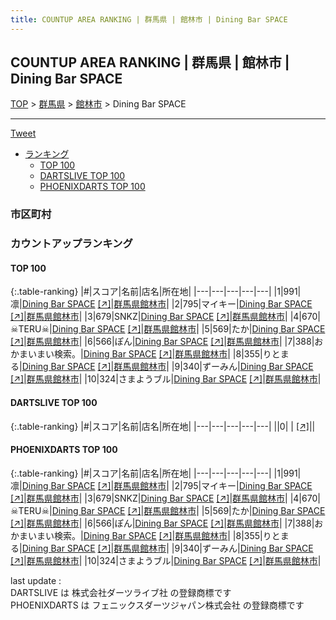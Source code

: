 ```yaml
---
title: COUNTUP AREA RANKING | 群馬県 | 館林市 | Dining Bar SPACE
---
```

## COUNTUP AREA RANKING | 群馬県 | 館林市 | Dining Bar SPACE

[TOP](/darts/rank/) > [群馬県](/darts/rank/群馬県/) > [館林市](/darts/rank/群馬県/館林市/) > Dining Bar SPACE

___

<a href="https://twitter.com/share?ref_src=twsrc%5Etfw" data-text="COUNTUP AREA RANKING | 群馬県館林市Dining Bar SPACE" class="twitter-share-button" data-hashtags="DARTSLIVE,PHOENIXDARTS,darts,ダーツ" data-show-count="false">Tweet</a>

* [ランキング](#カウントアップランキング)
    * [TOP 100](#top-100)
    * [DARTSLIVE TOP 100](#dartslive-top-100)
    * [PHOENIXDARTS TOP 100](#phoenixdarts-top-100)

### 市区町村

<ul>

</ul>

### カウントアップランキング

#### TOP 100



{:.table-ranking}
|#|スコア|名前|店名|所在地|
|---|---|---|---|---|
|1|991|<span class="rank-name-pd">凛</span>|<a href="/darts/rank/shops/89759.html">Dining Bar SPACE</a> <a href="https://vs.phoenixdarts.com/jp/shop/shopDetailInfo/s_89759?s_seq=89759">[↗]</a>|<a href="/darts/rank/群馬県/館林市">群馬県館林市</a>|
|2|795|<span class="rank-name-pd">マイキー</span>|<a href="/darts/rank/shops/89759.html">Dining Bar SPACE</a> <a href="https://vs.phoenixdarts.com/jp/shop/shopDetailInfo/s_89759?s_seq=89759">[↗]</a>|<a href="/darts/rank/群馬県/館林市">群馬県館林市</a>|
|3|679|<span class="rank-name-pd">SNKZ</span>|<a href="/darts/rank/shops/89759.html">Dining Bar SPACE</a> <a href="https://vs.phoenixdarts.com/jp/shop/shopDetailInfo/s_89759?s_seq=89759">[↗]</a>|<a href="/darts/rank/群馬県/館林市">群馬県館林市</a>|
|4|670|<span class="rank-name-pd">☠TERU☠</span>|<a href="/darts/rank/shops/89759.html">Dining Bar SPACE</a> <a href="https://vs.phoenixdarts.com/jp/shop/shopDetailInfo/s_89759?s_seq=89759">[↗]</a>|<a href="/darts/rank/群馬県/館林市">群馬県館林市</a>|
|5|569|<span class="rank-name-pd">たか</span>|<a href="/darts/rank/shops/89759.html">Dining Bar SPACE</a> <a href="https://vs.phoenixdarts.com/jp/shop/shopDetailInfo/s_89759?s_seq=89759">[↗]</a>|<a href="/darts/rank/群馬県/館林市">群馬県館林市</a>|
|6|566|<span class="rank-name-pd">ぽん</span>|<a href="/darts/rank/shops/89759.html">Dining Bar SPACE</a> <a href="https://vs.phoenixdarts.com/jp/shop/shopDetailInfo/s_89759?s_seq=89759">[↗]</a>|<a href="/darts/rank/群馬県/館林市">群馬県館林市</a>|
|7|388|<span class="rank-name-pd">おかまいまい検索。</span>|<a href="/darts/rank/shops/89759.html">Dining Bar SPACE</a> <a href="https://vs.phoenixdarts.com/jp/shop/shopDetailInfo/s_89759?s_seq=89759">[↗]</a>|<a href="/darts/rank/群馬県/館林市">群馬県館林市</a>|
|8|355|<span class="rank-name-pd">りとまる</span>|<a href="/darts/rank/shops/89759.html">Dining Bar SPACE</a> <a href="https://vs.phoenixdarts.com/jp/shop/shopDetailInfo/s_89759?s_seq=89759">[↗]</a>|<a href="/darts/rank/群馬県/館林市">群馬県館林市</a>|
|9|340|<span class="rank-name-pd">ずーみん</span>|<a href="/darts/rank/shops/89759.html">Dining Bar SPACE</a> <a href="https://vs.phoenixdarts.com/jp/shop/shopDetailInfo/s_89759?s_seq=89759">[↗]</a>|<a href="/darts/rank/群馬県/館林市">群馬県館林市</a>|
|10|324|<span class="rank-name-pd">さまようブル</span>|<a href="/darts/rank/shops/89759.html">Dining Bar SPACE</a> <a href="https://vs.phoenixdarts.com/jp/shop/shopDetailInfo/s_89759?s_seq=89759">[↗]</a>|<a href="/darts/rank/群馬県/館林市">群馬県館林市</a>|


#### DARTSLIVE TOP 100



{:.table-ranking}
|#|スコア|名前|店名|所在地|
|---|---|---|---|---|
||0|<span class="rank-name-dl"> </span>|<a href="/darts/rank/shops/.html"></a> <a href="">[↗]</a>|<a href="/darts/rank//"></a>|


#### PHOENIXDARTS TOP 100



{:.table-ranking}
|#|スコア|名前|店名|所在地|
|---|---|---|---|---|
|1|991|<span class="rank-name-pd">凛</span>|<a href="/darts/rank/shops/89759.html">Dining Bar SPACE</a> <a href="https://vs.phoenixdarts.com/jp/shop/shopDetailInfo/s_89759?s_seq=89759">[↗]</a>|<a href="/darts/rank/群馬県/館林市">群馬県館林市</a>|
|2|795|<span class="rank-name-pd">マイキー</span>|<a href="/darts/rank/shops/89759.html">Dining Bar SPACE</a> <a href="https://vs.phoenixdarts.com/jp/shop/shopDetailInfo/s_89759?s_seq=89759">[↗]</a>|<a href="/darts/rank/群馬県/館林市">群馬県館林市</a>|
|3|679|<span class="rank-name-pd">SNKZ</span>|<a href="/darts/rank/shops/89759.html">Dining Bar SPACE</a> <a href="https://vs.phoenixdarts.com/jp/shop/shopDetailInfo/s_89759?s_seq=89759">[↗]</a>|<a href="/darts/rank/群馬県/館林市">群馬県館林市</a>|
|4|670|<span class="rank-name-pd">☠TERU☠</span>|<a href="/darts/rank/shops/89759.html">Dining Bar SPACE</a> <a href="https://vs.phoenixdarts.com/jp/shop/shopDetailInfo/s_89759?s_seq=89759">[↗]</a>|<a href="/darts/rank/群馬県/館林市">群馬県館林市</a>|
|5|569|<span class="rank-name-pd">たか</span>|<a href="/darts/rank/shops/89759.html">Dining Bar SPACE</a> <a href="https://vs.phoenixdarts.com/jp/shop/shopDetailInfo/s_89759?s_seq=89759">[↗]</a>|<a href="/darts/rank/群馬県/館林市">群馬県館林市</a>|
|6|566|<span class="rank-name-pd">ぽん</span>|<a href="/darts/rank/shops/89759.html">Dining Bar SPACE</a> <a href="https://vs.phoenixdarts.com/jp/shop/shopDetailInfo/s_89759?s_seq=89759">[↗]</a>|<a href="/darts/rank/群馬県/館林市">群馬県館林市</a>|
|7|388|<span class="rank-name-pd">おかまいまい検索。</span>|<a href="/darts/rank/shops/89759.html">Dining Bar SPACE</a> <a href="https://vs.phoenixdarts.com/jp/shop/shopDetailInfo/s_89759?s_seq=89759">[↗]</a>|<a href="/darts/rank/群馬県/館林市">群馬県館林市</a>|
|8|355|<span class="rank-name-pd">りとまる</span>|<a href="/darts/rank/shops/89759.html">Dining Bar SPACE</a> <a href="https://vs.phoenixdarts.com/jp/shop/shopDetailInfo/s_89759?s_seq=89759">[↗]</a>|<a href="/darts/rank/群馬県/館林市">群馬県館林市</a>|
|9|340|<span class="rank-name-pd">ずーみん</span>|<a href="/darts/rank/shops/89759.html">Dining Bar SPACE</a> <a href="https://vs.phoenixdarts.com/jp/shop/shopDetailInfo/s_89759?s_seq=89759">[↗]</a>|<a href="/darts/rank/群馬県/館林市">群馬県館林市</a>|
|10|324|<span class="rank-name-pd">さまようブル</span>|<a href="/darts/rank/shops/89759.html">Dining Bar SPACE</a> <a href="https://vs.phoenixdarts.com/jp/shop/shopDetailInfo/s_89759?s_seq=89759">[↗]</a>|<a href="/darts/rank/群馬県/館林市">群馬県館林市</a>|


<div class="footer border-top border-gray-light mt-5 pt-3 text-right text-gray">
    last update : <span style="font-weight: italic" id="foot_last_modified"></span><br />
    DARTSLIVE は 株式会社ダーツライブ社 の登録商標です<br />
    PHOENIXDARTS は フェニックスダーツジャパン株式会社 の登録商標です<br />
</div>

<script src="https://cdnjs.cloudflare.com/ajax/libs/jquery.tablesorter/2.31.3/js/jquery.tablesorter.min.js" integrity="sha512-qzgd5cYSZcosqpzpn7zF2ZId8f/8CHmFKZ8j7mU4OUXTNRd5g+ZHBPsgKEwoqxCtdQvExE5LprwwPAgoicguNg==" crossorigin="anonymous" referrerpolicy="no-referrer"></script>
<link rel="stylesheet" href="https://cdnjs.cloudflare.com/ajax/libs/jquery.tablesorter/2.31.3/css/theme.default.min.css" integrity="sha512-wghhOJkjQX0Lh3NSWvNKeZ0ZpNn+SPVXX1Qyc9OCaogADktxrBiBdKGDoqVUOyhStvMBmJQ8ZdMHiR3wuEq8+w==" crossorigin="anonymous" referrerpolicy="no-referrer" />
<script>
$(function() {
    $(".table-ranking").tablesorter({sortList:[[0, 0]]});
    $("#foot_last_modified").text(formatDate(new Date(document.lastModified), 'yyyy-MM-dd HH:mm:ss'));
});
</script>

<script async src="https://platform.twitter.com/widgets.js" charset="utf-8"></script>